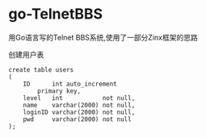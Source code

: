 # go-TelnetBBS
用Go语言写的Telnet BBS系统,使用了一部分Zinx框架的思路


 创建用户表
```mysql
create table users
(
    ID      int auto_increment
        primary key,
    level   int           not null,
    name    varchar(2000) not null,
    loginID varchar(2000) not null,
    pwd     varchar(2000) not null
);
```
